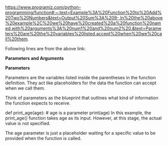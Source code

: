 https://www.programiz.com/python-programming/function#:~:text=Example%3A%20Function%20to%20Add%20Two%20Numbers&text=Output%20Sum%3A%209-,In%20the%20above%20example%2C%20we%20have%20created%20a%20function%20named,with%20arguments%3A%20num1%20and%20num2%20.&text=Parameters%20are%20the%20variables%20listed,accept%20when%20we%20call%20them.

Following lines are from the above link:

**Parameters and Arguments**


**Parameters**

Parameters are the variables listed inside the parentheses in the function definition. They act like placeholders for the data the function can accept when we call them.

Think of parameters as the blueprint that outlines what kind of information the function expects to receive.

def print_age(age):  # age is a parameter
    print(age)
In this example, the print_age() function takes age as its input. However, at this stage, the actual value is not specified.

The age parameter is just a placeholder waiting for a specific value to be provided when the function is called.

